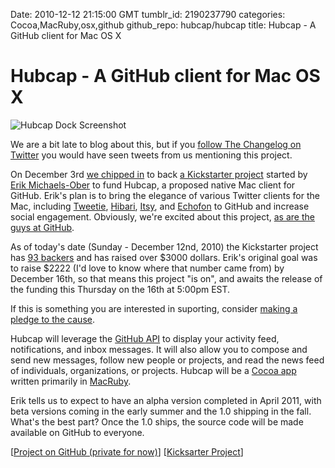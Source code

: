 Date: 2010-12-12 21:15:00 GMT
tumblr_id: 2190237790
categories: Cocoa,MacRuby,osx,github
github_repo: hubcap/hubcap
title: Hubcap - A GitHub client for Mac OS X

# Hubcap - A GitHub client for Mac OS X

<img src="http://cl.ly/3u1930151p0P3s0J1p0O/hubcap-dock-screenshot.png" alt="Hubcap Dock Screenshot" />

We are a bit late to blog about this, but if you [follow The Changelog on Twitter](http://twitter.com/changelogshow) you would have seen tweets from us mentioning this project.

On December 3rd [we chipped in](http://twitter.com/changelogshow/status/10782936672509952) to back [a Kickstarter project](http://www.kickstarter.com/projects/1487030260/hubcap-a-github-client-for-mac-os-x) started by [Erik Michaels-Ober](https://github.com/sferik) to fund Hubcap, a proposed native Mac client for GitHub. Erik's plan is to bring the elegance of various Twitter clients for the Mac, including [Tweetie](http://www.atebits.com/tweetie-mac/), [Hibari](http://hibariapp.com/), [Itsy](http://mowglii.com/itsy/), and [Echofon](http://www.echofon.com/) to GitHub and increase social engagement. Obviously, we're excited about this project, [as are the guys at GitHub](https://github.com/blog/761-hubcap-a-socially-aware-github-mac-app).

As of today's date (Sunday - December 12nd, 2010) the Kickstarter project has [93 backers](http://www.kickstarter.com/projects/1487030260/hubcap-a-github-client-for-mac-os-x/backers) and has raised over $3000 dollars. Erik's original goal was to raise $2222 (I'd love to know where that number came from) by December 16th, so that means this project "is on", and awaits the release of the funding this Thursday on the 16th at 5:00pm EST.

If this is something you are interested in suporting, consider [making a pledge to the cause](https://www.kickstarter.com/projects/1487030260/hubcap-a-github-client-for-mac-os-x/pledge/new?clicked_reward=false&logged_in=false&p=0&v=n).

Hubcap will leverage the [GitHub API](http://develop.github.com/) to display your activity feed, notifications, and inbox messages. It will also allow you to compose and send new messages, follow new people or projects, and read the news feed of individuals, organizations, or projects. Hubcap will be a [Cocoa app](http://developer.apple.com/technologies/mac/cocoa.html) written primarily in [MacRuby](http://www.macruby.org/).

Erik tells us to expect to have an alpha version completed in April 2011, with beta versions coming in the early summer and the 1.0 shipping in the fall. What's the best part? Once the 1.0 ships, the source code will be made available on GitHub to everyone.

[[Project on GitHub (private for now)](https://github.com/hubcap/hubcap)] [[Kicksarter Project](http://www.kickstarter.com/projects/1487030260/hubcap-a-github-client-for-mac-os-x)]
